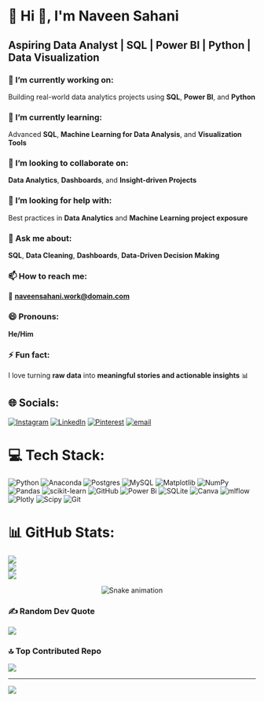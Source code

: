 
# 💫 Hi 👋, I'm Naveen Sahani
## Aspiring Data Analyst | SQL | Power BI | Python | Data Visualization

### 🔭 I’m currently working on:
Building real-world data analytics projects using **SQL**, **Power BI**, and **Python**  

### 🌱 I’m currently learning:
Advanced **SQL**, **Machine Learning for Data Analysis**, and **Visualization Tools**  

### 👯 I’m looking to collaborate on:
**Data Analytics**, **Dashboards**, and **Insight-driven Projects**  

### 🤔 I’m looking for help with:
Best practices in **Data Analytics** and **Machine Learning project exposure**  

### 💬 Ask me about:
**SQL**, **Data Cleaning**, **Dashboards**, **Data-Driven Decision Making**  

### 📫 How to reach me:
📩 **naveensahani.work@domain.com**  

### 😄 Pronouns:
**He/Him**  

### ⚡ Fun fact:
I love turning **raw data** into **meaningful stories and actionable insights** 📊


## 🌐 Socials:
[![Instagram](https://img.shields.io/badge/Instagram-%23E4405F.svg?logo=Instagram&logoColor=white)](https://instagram.com/arnav_sahani_) [![LinkedIn](https://img.shields.io/badge/LinkedIn-%230077B5.svg?logo=linkedin&logoColor=white)](https://linkedin.com/in/https://www.linkedin.com/in/naveen-sahani-846768283/) [![Pinterest](https://img.shields.io/badge/Pinterest-%23E60023.svg?logo=Pinterest&logoColor=white)](https://pinterest.com/https://pin.it/64h9cuxxK) [![email](https://img.shields.io/badge/Email-D14836?logo=gmail&logoColor=white)](mailto:work.naveensahani@gmail.com) 

# 💻 Tech Stack:
![Python](https://img.shields.io/badge/python-3670A0?style=for-the-badge&logo=python&logoColor=ffdd54) ![Anaconda](https://img.shields.io/badge/Anaconda-%2344A833.svg?style=for-the-badge&logo=anaconda&logoColor=white) ![Postgres](https://img.shields.io/badge/postgres-%23316192.svg?style=for-the-badge&logo=postgresql&logoColor=white) ![MySQL](https://img.shields.io/badge/mysql-4479A1.svg?style=for-the-badge&logo=mysql&logoColor=white) ![Matplotlib](https://img.shields.io/badge/Matplotlib-%23ffffff.svg?style=for-the-badge&logo=Matplotlib&logoColor=black) ![NumPy](https://img.shields.io/badge/numpy-%23013243.svg?style=for-the-badge&logo=numpy&logoColor=white) ![Pandas](https://img.shields.io/badge/pandas-%23150458.svg?style=for-the-badge&logo=pandas&logoColor=white) ![scikit-learn](https://img.shields.io/badge/scikit--learn-%23F7931E.svg?style=for-the-badge&logo=scikit-learn&logoColor=white) ![GitHub](https://img.shields.io/badge/github-%23121011.svg?style=for-the-badge&logo=github&logoColor=white) ![Power Bi](https://img.shields.io/badge/power_bi-F2C811?style=for-the-badge&logo=powerbi&logoColor=black) ![SQLite](https://img.shields.io/badge/sqlite-%2307405e.svg?style=for-the-badge&logo=sqlite&logoColor=white) ![Canva](https://img.shields.io/badge/Canva-%2300C4CC.svg?style=for-the-badge&logo=Canva&logoColor=white) ![mlflow](https://img.shields.io/badge/mlflow-%23d9ead3.svg?style=for-the-badge&logo=numpy&logoColor=blue) ![Plotly](https://img.shields.io/badge/Plotly-%233F4F75.svg?style=for-the-badge&logo=plotly&logoColor=white) ![Scipy](https://img.shields.io/badge/SciPy-%230C55A5.svg?style=for-the-badge&logo=scipy&logoColor=%white) ![Git](https://img.shields.io/badge/git-%23F05033.svg?style=for-the-badge&logo=git&logoColor=white)
# 📊 GitHub Stats:
![](https://github-readme-stats.vercel.app/api?username=naveensahani&theme=dark&hide_border=false&include_all_commits=true&count_private=false)<br/>
![](https://nirzak-streak-stats.vercel.app/?user=naveensahani&theme=dark&hide_border=false)<br/>
![](https://github-readme-stats.vercel.app/api/top-langs/?username=naveensahani&theme=dark&hide_border=false&include_all_commits=true&count_private=false&layout=compact)

<!-- Snake Game Repo View -->

<div align="center">
  <img src="https://profile-readme-generator.com/assets/snake.svg" alt="Snake animation" />
</div>


### ✍️ Random Dev Quote
![](https://quotes-github-readme.vercel.app/api?type=horizontal&theme=radical)

### 🔝 Top Contributed Repo
![](https://github-contributor-stats.vercel.app/api?username=naveensahani&limit=5&theme=dark&combine_all_yearly_contributions=true)

---
[![](https://visitcount.itsvg.in/api?id=naveensahani&icon=0&color=0)](https://visitcount.itsvg.in)

<!-- Proudly created with GPRM ( https://gprm.itsvg.in ) -->


